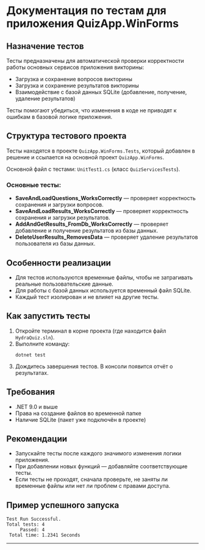 # Документация по тестам для приложения QuizApp.WinForms

## Назначение тестов

Тесты предназначены для автоматической проверки корректности работы основных сервисов приложения викторины:
- Загрузка и сохранение вопросов викторины
- Загрузка и сохранение результатов викторины
- Взаимодействие с базой данных SQLite (добавление, получение, удаление результатов)

Тесты помогают убедиться, что изменения в коде не приводят к ошибкам в базовой логике приложения.

## Структура тестового проекта

Тесты находятся в проекте `QuizApp.WinForms.Tests`, который добавлен в решение и ссылается на основной проект `QuizApp.WinForms`.

Основной файл с тестами: `UnitTest1.cs` (класс `QuizServicesTests`).

### Основные тесты:
- **SaveAndLoadQuestions_WorksCorrectly** — проверяет корректность сохранения и загрузки вопросов.
- **SaveAndLoadResults_WorksCorrectly** — проверяет корректность сохранения и загрузки результатов.
- **AddAndGetResults_FromDb_WorksCorrectly** — проверяет добавление и получение результатов из базы данных.
- **DeleteUserResults_RemovesData** — проверяет удаление результатов пользователя из базы данных.

## Особенности реализации
- Для тестов используются временные файлы, чтобы не затрагивать реальные пользовательские данные.
- Для работы с базой данных используется временный файл SQLite.
- Каждый тест изолирован и не влияет на другие тесты.

## Как запустить тесты

1. Откройте терминал в корне проекта (где находится файл `HydraQuiz.sln`).
2. Выполните команду:
   ```
   dotnet test
   ```
3. Дождитесь завершения тестов. В консоли появится отчёт о результатах.

## Требования
- .NET 9.0 и выше
- Права на создание файлов во временной папке
- Наличие SQLite (пакет уже подключён в проекте)

## Рекомендации
- Запускайте тесты после каждого значимого изменения логики приложения.
- При добавлении новых функций — добавляйте соответствующие тесты.
- Если тесты не проходят, сначала проверьте, не заняты ли временные файлы или нет ли проблем с правами доступа.

## Пример успешного запуска
```
Test Run Successful.
Total tests: 4
     Passed: 4
 Total time: 1.2341 Seconds
```

---
